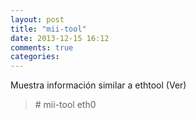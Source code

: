 ```yaml
---
layout: post
title: "mii-tool"
date: 2013-12-15 16:12
comments: true
categories: 
---
```

Muestra información similar a ethtool (Ver)

>\# mii-tool eth0

